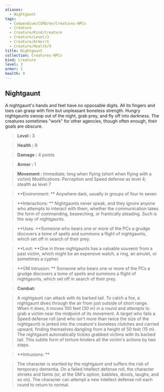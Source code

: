 ```yaml
---
aliases:
  - Nightgaunt
tags:
  - Compendium/CSRD/en/Creatures-NPCs
  - Creature
  - Creature/Kind/Creature
  - Creature/Level/3
  - Creature/Armor/1
  - Creature/Health/9
title: Nightgaunt
collection: Creatures-NPCs
kind: Creature
level: 3
armor: 1
health: 9
---
```

## Nightgaunt    
A nightgaunt's hands and feet have no opposable digits. All its fingers and toes can grasp with firm but unpleasant boneless strength. Hungry nightgaunts swoop out of the night, grab prey, and fly off into darkness. The creatures sometimes "work" for other agencies, though often enough, their goals are obscure.    
  
    
> **Level :** 3    
> **Health :** 9    
> **Damage :** 4 points    
> **Armor :** 1    
> **Movement :** Immediate; long when flying (short when flying with a victim) Modifications: Perception and Speed defense as level 4; stealth as level 7    
> **Environment: ** Anywhere dark, usually in groups of four to seven    
> **Interactions: ** Nightgaunts never speak, and they ignore anyone who attempts to interact with them, whether the communication takes the form of commanding, beseeching, or frantically pleading. Such is the way of nightgaunts.    
> **Uses: **Someone who bears one or more of the PCs a grudge discovers a tome of spells and summons a flight of nightgaunts, which set off in search of their prey.    
> **Loot: **One in three nightgaunts has a valuable souvenir from a past victim, which might be an expensive watch, a ring, an amulet, or sometimes a cypher.    
> **GM Intrusion: ** Someone who bears one or more of the PCs a grudge discovers a tome of spells and summons a flight of nightgaunts, which set off in search of their prey.    
  
> **Combat:**   
> A nightgaunt can attack with its barbed tail. To catch a foe, a nightgaunt dives through the air from just outside of short range. When it does, it moves 100 feet (30 m) in a round and attempts to grab a victim near the midpoint of its movement. A target who fails a Speed defense roll (and who isn't more than twice the size of the nightgaunt) is jerked into the creature's boneless clutches and carried upward, finding themselves dangling from a height of 50 feet (15 m). The nightgaunt automatically tickles grabbed victims with its barbed tail. This subtle form of torture hinders all the victim's actions by two steps.    
    
  
> **Intrusions: **   
> The character is startled by the nightgaunt and suffers the risk of temporary dementia. On a failed Intellect defense roll, the character shrieks and faints (or, at the GM's option, babbles, drools, laughs, and so on). The character can attempt a new Intellect defense roll each round to return to normal.    
